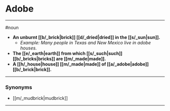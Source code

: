 # Adobe
---
#noun
- **An unburnt [[b/_brick|brick]] [[d/_dried|dried]] in the [[s/_sun|sun]].**
	- _Example: Many people in Texas and New Mexico live in adobe houses._
- **The [[e/_earth|earth]] from which [[s/_such|such]] [[b/_bricks|bricks]] are [[m/_made|made]].**
- **A [[h/_house|house]] [[m/_made|made]] of [[a/_adobe|adobe]] [[b/_brick|brick]].**
---
### Synonyms
- [[m/_mudbrick|mudbrick]]
---
